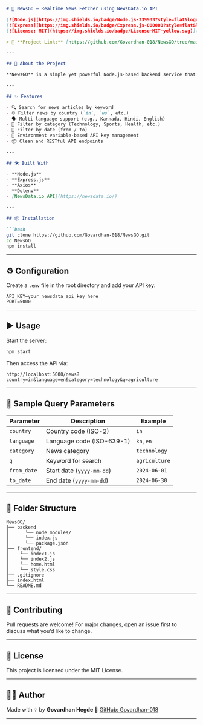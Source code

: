 ````markdown
# 📰 NewsGO – Realtime News Fetcher using NewsData.io API

[![Node.js](https://img.shields.io/badge/Node.js-339933?style=flat&logo=node.js&logoColor=white)](https://nodejs.org/)
[![Express](https://img.shields.io/badge/Express.js-000000?style=flat&logo=express&logoColor=white)](https://expressjs.com/)
[![License: MIT](https://img.shields.io/badge/License-MIT-yellow.svg)](LICENSE)

> 🔗 **Project Link:** [https://github.com/Govardhan-018/NewsGO/tree/main](https://github.com/Govardhan-018/NewsGO/tree/main)

---

## 🚀 About the Project

**NewsGO** is a simple yet powerful Node.js-based backend service that fetches real-time news from the [NewsData.io](https://newsdata.io/) API. It supports search by keyword, language, country, and category — perfect for integrating into dashboards, mobile apps, or personal research tools.

---

## ✨ Features

- 🔍 Search for news articles by keyword
- 🌐 Filter news by country (`in`, `us`, etc.)
- 🗣️ Multi-language support (e.g., Kannada, Hindi, English)
- 🧠 Filter by category (Technology, Sports, Health, etc.)
- 📆 Filter by date (from / to)
- 🔐 Environment variable-based API key management
- 📦 Clean and RESTful API endpoints

---

## 🛠️ Built With

- **Node.js**
- **Express.js**
- **Axios**
- **Dotenv**
- [NewsData.io API](https://newsdata.io/)

---

## 📦 Installation

```bash
git clone https://github.com/Govardhan-018/NewsGO.git
cd NewsGO
npm install
````

---

## ⚙️ Configuration

Create a `.env` file in the root directory and add your API key:

```
API_KEY=your_newsdata_api_key_here
PORT=5000
```

---

## ▶️ Usage

Start the server:

```bash
npm start
```

Then access the API via:

```
http://localhost:5000/news?country=in&language=en&category=technology&q=agriculture
```

---

## 🧪 Sample Query Parameters

| Parameter   | Description               | Example       |
| ----------- | ------------------------- | ------------- |
| `country`   | Country code (ISO-2)      | `in`          |
| `language`  | Language code (ISO-639-1) | `kn`, `en`    |
| `category`  | News category             | `technology`  |
| `q`         | Keyword for search        | `agriculture` |
| `from_date` | Start date (`yyyy-mm-dd`) | `2024-06-01`  |
| `to_date`   | End date (`yyyy-mm-dd`)   | `2024-06-30`  |

---

## 📁 Folder Structure

```
NewsGO/
├── backend
│      └── node_modules/
│      └── index.js
│      └── package.json
├── frontend/
│    └── index1.js
│    └── index2.js
│    └── home.html
│    └── style.css
├── .gitignore
├── index.html
└── README.md
```

---

## 🤝 Contributing

Pull requests are welcome! For major changes, open an issue first to discuss what you’d like to change.

---

## 📄 License

This project is licensed under the MIT License.

---

## 🙋‍♂️ Author

Made with 💡 by **Govardhan Hegde**
🔗 [GitHub: Govardhan-018](https://github.com/Govardhan-018)

---

